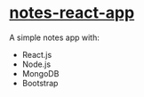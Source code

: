 # [notes-react-app](https://notes-app-m.herokuapp.com/)
A simple notes app with:

  - React.js
  - Node.js
  - MongoDB
  - Bootstrap
